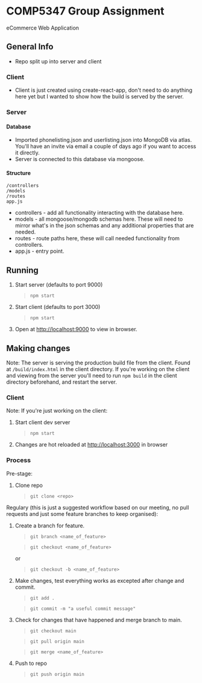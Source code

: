 # COMP5347 Group Assignment

eCommerce Web Application

## General Info

-   Repo split up into server and client

### Client

-   Client is just created using create-react-app, don't need to do anything here yet but I wanted to show how the build is served by the server.

### Server

#### Database

-   Imported phonelisting.json and userlisting.json into MongoDB via atlas. You'll have an invite via email a couple of days ago if you want to access it directly.
-   Server is connected to this database via mongoose.

#### Structure

```
/controllers
/models
/routes
app.js
```

-   controllers - add all functionality interacting with the database here.
-   models - all mongoose/mongodb schemas here. These will need to mirror what's in the json schemas and any additional properties that are needed.
-   routes - route paths here, these will call needed functionality from controllers.
-   app.js - entry point.

## Running

1. Start server (defaults to port 9000)
    > `npm start`
2. Start client (defaults to port 3000)
    > `npm start`
3. Open at [http://localhost:9000](http://localhost:9000) to view in browser.

## Making changes

Note: The server is serving the production build file from the client. Found at `/build/index.html` in the client directory. If you're working on the client and viewing from the server you'll need to run `npm build` in the client directory beforehand, and restart the server.

### Client

Note: If you're just working on the client:

1. Start client dev server
    > `npm start`
2. Changes are hot reloaded at [http://localhost:3000](http://localhost:3000) in browser

### Process

Pre-stage:

1. Clone repo
    > `git clone <repo>`

Regulary (this is just a suggested workflow based on our meeting, no pull requests and just some feature branches to keep organised):

1. Create a branch for feature.

    > `git branch <name_of_feature>`

    > `git checkout <name_of_feature>`

    or

    > `git checkout -b <name_of_feature>`

2. Make changes, test everything works as excepted after change and commit.

    > `git add .`

    > `git commit -m "a useful commit message"`

3. Check for changes that have happened and merge branch to main.

    > `git checkout main`

    > `git pull origin main`

    > `git merge <name_of_feature>`

4. Push to repo
    > `git push origin main`
